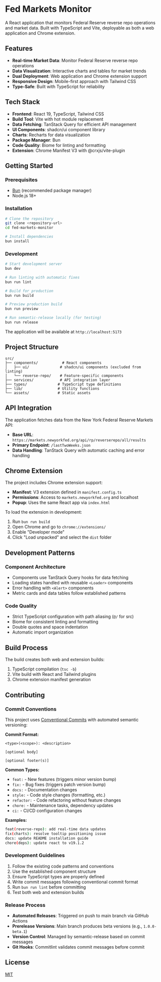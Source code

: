 # Fed Markets Monitor

A React application that monitors Federal Reserve reverse repo operations and market data. Built with TypeScript and
Vite, deployable as both a web application and Chrome extension.

## Features

- **Real-time Market Data**: Monitor Federal Reserve reverse repo operations
- **Data Visualization**: Interactive charts and tables for market trends
- **Dual Deployment**: Web application and Chrome extension support
- **Responsive Design**: Mobile-first approach with Tailwind CSS
- **Type-Safe**: Built with TypeScript for reliability

## Tech Stack

- **Frontend**: React 19, TypeScript, Tailwind CSS
- **Build Tool**: Vite with hot module replacement
- **Data Fetching**: TanStack Query for efficient API management
- **UI Components**: shadcn/ui component library
- **Charts**: Recharts for data visualization
- **Package Manager**: Bun
- **Code Quality**: Biome for linting and formatting
- **Extension**: Chrome Manifest V3 with @crxjs/vite-plugin

## Getting Started

### Prerequisites

- [Bun](https://bun.sh/) (recommended package manager)
- Node.js 18+

### Installation

```bash
# Clone the repository
git clone <repository-url>
cd fed-markets-monitor

# Install dependencies
bun install
```

### Development

```bash
# Start development server
bun dev

# Run linting with automatic fixes
bun run lint

# Build for production
bun run build

# Preview production build
bun run preview

# Run semantic-release locally (for testing)
bun run release
```

The application will be available at `http://localhost:5173`

## Project Structure

```
src/
├── components/           # React components
│   ├── ui/              # shadcn/ui components (excluded from linting)
│   └── reverse-repo/    # Feature-specific components
├── services/            # API integration layer
├── types/              # TypeScript type definitions
├── lib/                # Utility functions
└── assets/             # Static assets
```

## API Integration

The application fetches data from the New York Federal Reserve Markets API:

- **Base URL**: `https://markets.newyorkfed.org/api/rp/reverserepo/all/results`
- **Primary Endpoint**: `/lastTwoWeeks.json`
- **Data Handling**: TanStack Query with automatic caching and error handling

## Chrome Extension

The project includes Chrome extension support:

- **Manifest**: V3 extension defined in `manifest.config.ts`
- **Permissions**: Access to `markets.newyorkfed.org` and localhost
- **Popup**: Uses the same React app via `index.html`

To load the extension in development:

1. Run `bun run build`
2. Open Chrome and go to `chrome://extensions/`
3. Enable "Developer mode"
4. Click "Load unpacked" and select the `dist` folder

## Development Patterns

### Component Architecture

- Components use TanStack Query hooks for data fetching
- Loading states handled with reusable `<Loader>` components
- Error handling with `<Alert>` components
- Metric cards and data tables follow established patterns

### Code Quality

- Strict TypeScript configuration with path aliasing (`@/` for src)
- Biome for consistent linting and formatting
- Double quotes and space indentation
- Automatic import organization

## Build Process

The build creates both web and extension builds:

1. TypeScript compilation (`tsc -b`)
2. Vite build with React and Tailwind plugins
3. Chrome extension manifest generation

## Contributing

### Commit Conventions

This project uses [Conventional Commits](https://conventionalcommits.org/) with automated semantic versioning:

**Commit Format:**
```
<type>(<scope>): <description>

[optional body]

[optional footer(s)]
```

**Common Types:**
- `feat:` - New features (triggers minor version bump)
- `fix:` - Bug fixes (triggers patch version bump)
- `docs:` - Documentation changes
- `style:` - Code style changes (formatting, etc.)
- `refactor:` - Code refactoring without feature changes
- `chore:` - Maintenance tasks, dependency updates
- `ci:` - CI/CD configuration changes

**Examples:**
```bash
feat(reverse-repo): add real-time data updates
fix(charts): resolve tooltip positioning issue
docs: update README installation guide
chore(deps): update react to v19.1.2
```

### Development Guidelines

1. Follow the existing code patterns and conventions
2. Use the established component structure
3. Ensure TypeScript types are properly defined
4. Write commit messages following conventional commit format
5. Run `bun run lint` before committing
6. Test both web and extension builds

### Release Process

- **Automated Releases**: Triggered on push to main branch via GitHub Actions
- **Prerelease Versions**: Main branch produces beta versions (e.g., `1.0.0-beta.1`)
- **Version Control**: Managed by semantic-release based on commit messages
- **Git Hooks**: Commitlint validates commit messages before commit

## License

[MIT](LICENSE)